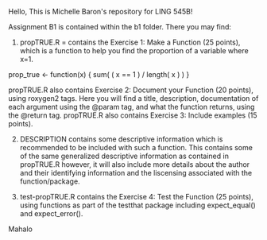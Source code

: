 
Hello, 
This is Michelle Baron's repository for LING 545B! 

Assignment B1 is contained within the b1 folder. 
There you may find: 
1) propTRUE.R = contains the Exercise 1: Make a Function (25 points), which is a function to help you find the proportion of a variable where x=1.

 prop_true <- function(x) {
  sum( ( x == 1 ) / length( x ) )
}
   
   propTRUE.R also contains Exercise 2: Document your Function (20 points), using roxygen2 tags. Here you will find a title, description, documentation of each argument using the @param tag, and what the function returns, using the @return tag. propTRUE.R also contains Exercise 3: Include examples (15 points). 
   
2) DESCRIPTION contains some descriptive information which is recommended to be included with such a function. This contains some of the same generalized descriptive information as contained in propTRUE.R however, it will also include more details about the author and their identifying information and the liscensing associated with the function/package. 

3) test-propTRUE.R contains the Exercise 4: Test the Function (25 points), using functions as part of the testthat package including expect_equal() and expect_error().


Mahalo


